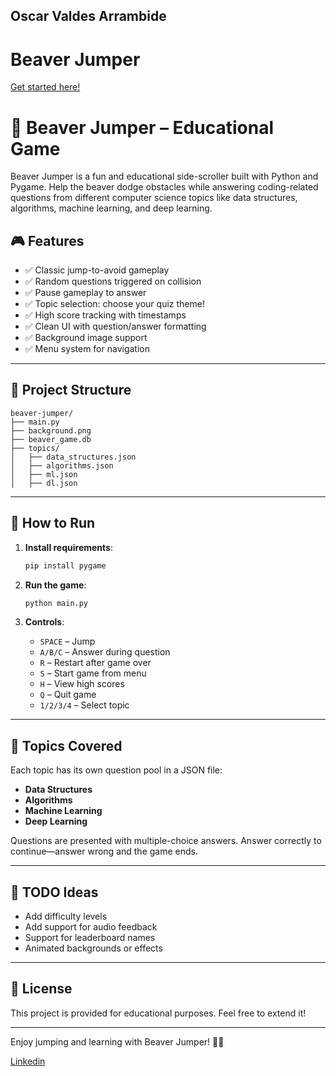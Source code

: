 

Oscar Valdes Arrambide
------------------------


Beaver Jumper
====================

[Get started here!](https://placeholder/)

# 🦫 Beaver Jumper – Educational Game

Beaver Jumper is a fun and educational side-scroller built with Python and Pygame. Help the beaver dodge obstacles while answering coding-related questions from different computer science topics like data structures, algorithms, machine learning, and deep learning.

## 🎮 Features

- ✅ Classic jump-to-avoid gameplay
- ✅ Random questions triggered on collision
- ✅ Pause gameplay to answer
- ✅ Topic selection: choose your quiz theme!
- ✅ High score tracking with timestamps
- ✅ Clean UI with question/answer formatting
- ✅ Background image support
- ✅ Menu system for navigation

---

## 📁 Project Structure

```
beaver-jumper/
├── main.py
├── background.png
├── beaver_game.db
├── topics/
│   ├── data_structures.json
│   ├── algorithms.json
│   ├── ml.json
│   ├── dl.json
```

---

## 🚀 How to Run

1. **Install requirements**:
   ```bash
   pip install pygame
   ```

2. **Run the game**:
   ```bash
   python main.py
   ```

3. **Controls**:
   - `SPACE` – Jump
   - `A/B/C` – Answer during question
   - `R` – Restart after game over
   - `S` – Start game from menu
   - `H` – View high scores
   - `Q` – Quit game
   - `1/2/3/4` – Select topic

---

## 🧠 Topics Covered

Each topic has its own question pool in a JSON file:
- **Data Structures**
- **Algorithms**
- **Machine Learning**
- **Deep Learning**

Questions are presented with multiple-choice answers. Answer correctly to continue—answer wrong and the game ends.

---

## 📌 TODO Ideas

- Add difficulty levels
- Add support for audio feedback
- Support for leaderboard names
- Animated backgrounds or effects

---

## 📜 License

This project is provided for educational purposes. Feel free to extend it!

---

Enjoy jumping and learning with Beaver Jumper! 🦫🚀




[Linkedin](https://www.linkedin.com/in/oscar-vald%C3%A9s-arrambide-028571101/)
